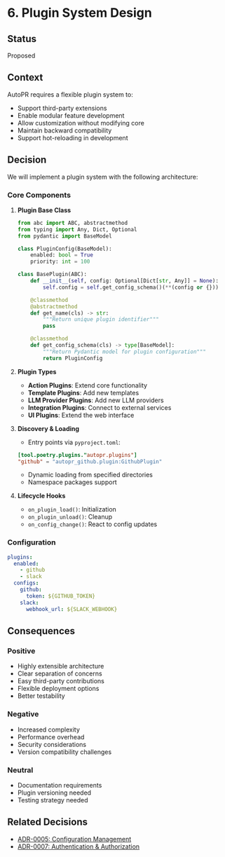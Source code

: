 # 6. Plugin System Design

## Status
Proposed

## Context
AutoPR requires a flexible plugin system to:
- Support third-party extensions
- Enable modular feature development
- Allow customization without modifying core
- Maintain backward compatibility
- Support hot-reloading in development

## Decision
We will implement a plugin system with the following architecture:

### Core Components
1. **Plugin Base Class**
   ```python
   from abc import ABC, abstractmethod
   from typing import Any, Dict, Optional
   from pydantic import BaseModel

   class PluginConfig(BaseModel):
       enabled: bool = True
       priority: int = 100

   class BasePlugin(ABC):
       def __init__(self, config: Optional[Dict[str, Any]] = None):
           self.config = self.get_config_schema()(**(config or {}))

       @classmethod
       @abstractmethod
       def get_name(cls) -> str:
           """Return unique plugin identifier"""
           pass

       @classmethod
       def get_config_schema(cls) -> type[BaseModel]:
           """Return Pydantic model for plugin configuration"""
           return PluginConfig
   ```

2. **Plugin Types**
    - **Action Plugins**: Extend core functionality
    - **Template Plugins**: Add new templates
    - **LLM Provider Plugins**: Add new LLM providers
    - **Integration Plugins**: Connect to external services
    - **UI Plugins**: Extend the web interface

3. **Discovery & Loading**
    - Entry points via `pyproject.toml`:
     ```toml
     [tool.poetry.plugins."autopr.plugins"]
     "github" = "autopr_github.plugin:GithubPlugin"
     ```
    - Dynamic loading from specified directories
    - Namespace packages support

4. **Lifecycle Hooks**
    - `on_plugin_load()`: Initialization
    - `on_plugin_unload()`: Cleanup
    - `on_config_change()`: React to config updates

### Configuration
```yaml
plugins:
  enabled:
    - github
    - slack
  configs:
    github:
      token: ${GITHUB_TOKEN}
    slack:
      webhook_url: ${SLACK_WEBHOOK}
```

## Consequences
### Positive
- Highly extensible architecture
- Clear separation of concerns
- Easy third-party contributions
- Flexible deployment options
- Better testability

### Negative
- Increased complexity
- Performance overhead
- Security considerations
- Version compatibility challenges

### Neutral
- Documentation requirements
- Plugin versioning needed
- Testing strategy needed

## Related Decisions
- [ADR-0005: Configuration Management](0005-configuration-management.md)
- [ADR-0007: Authentication & Authorization](0007-authn-authz.md)
